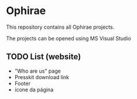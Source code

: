 # Ophirae

This repository contains all Ophirae projects.

The projects can be opened using MS Visual Studio

## TODO List (website)

* "Who are us" page
* Presskit download link
* Footer
* ícone da página